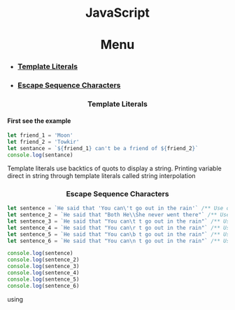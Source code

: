 <div align="center">

# **JavaScript**

# **Menu**
</div>

- ### [Template Literals](#template-literals-1)

- ### [Escape Sequence Characters](#escape-sequence-characters-1)


<h3 align="center" id="template-literals">Template Literals</h3>

#### First see the example 

```javascript
let friend_1 = 'Moon'
let friend_2 = 'Towkir'
let sentance = `${friend_1} can't be a friend of ${friend_2}`
console.log(sentance)
```


<p>Template literals use backtics of quots to display a string. Printing variable direct in string through template literals called string interpolation</p>

<h3 align="center" id="escape-sequence-characters">Escape  Sequence Characters</h3>

```javascript
let sentence = `He said that 'You can\'t go out in the rain'` /** Use of \' */
let sentence_2 = `He said that "Both He\\She never went there"` /** Use of \\ */
let sentence_3 = `He said that "You can\t t go out in the rain"` /** Use of \t */
let sentence_4 = `He said that "You can\r t go out in the rain"` /** Use of \r */
let sentence_5 = `He said that "You can\b t go out in the rain"` /** Use of \b */
let sentence_6 = `He said that "You can\n t go out in the rain"` /** Use of \n */

console.log(sentence)
console.log(sentence_2)
console.log(sentence_3)
console.log(sentence_4)
console.log(sentence_5)
console.log(sentence_6)
```
using 